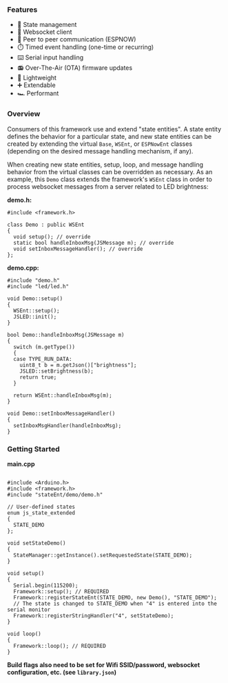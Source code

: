 ### Features

- :trident: State management
- :electric_plug: Websocket client
- :handshake: Peer to peer communication (ESPNOW)
- :stopwatch: Timed event handling (one-time or recurring)
- :keyboard: Serial input handling
- :radio: Over-The-Air (OTA) firmware updates
- :leaves: Lightweight
- :heavy_plus_sign: Extendable
- :racing_car: Performant

### Overview

Consumers of this framework use and extend "state entities". A state entity defines the behavior for a particular state, and new state entities can be created by extending the virtual `Base`, `WSEnt`, or `ESPNowEnt` classes (depending on the desired message handling mechanism, if any).

When creating new state entities, setup, loop, and message handling behavior from the virtual classes can be overridden as necessary. As an example, this `Demo` class extends the framework's `WSEnt` class in order to process websocket messages from a server related to LED brightness:

**demo.h:**

```
#include <framework.h>

class Demo : public WSEnt
{
  void setup(); // override
  static bool handleInboxMsg(JSMessage m); // override
  void setInboxMessageHandler(); // override
};
```

**demo.cpp:**

```
#include "demo.h"
#include "led/led.h"

void Demo::setup()
{
  WSEnt::setup();
  JSLED::init();
}

bool Demo::handleInboxMsg(JSMessage m)
{
  switch (m.getType())
  {
  case TYPE_RUN_DATA:
    uint8_t b = m.getJson()["brightness"];
    JSLED::setBrightness(b);
    return true;
  }

  return WSEnt::handleInboxMsg(m);
}

void Demo::setInboxMessageHandler()
{
  setInboxMsgHandler(handleInboxMsg);
}

```

### Getting Started

**main.cpp**

```

#include <Arduino.h>
#include <framework.h>
#include "stateEnt/demo/demo.h"

// User-defined states
enum js_state_extended
{
  STATE_DEMO
};

void setStateDemo()
{
  StateManager::getInstance().setRequestedState(STATE_DEMO);
}

void setup()
{
  Serial.begin(115200);
  Framework::setup(); // REQUIRED
  Framework::registerStateEnt(STATE_DEMO, new Demo(), "STATE_DEMO");
  // The state is changed to STATE_DEMO when "4" is entered into the serial monitor
  Framework::registerStringHandler("4", setStateDemo);
}

void loop()
{
  Framework::loop(); // REQUIRED
}

```

**Build flags also need to be set for Wifi SSID/password, websocket configuration, etc. (see `library.json`)**
